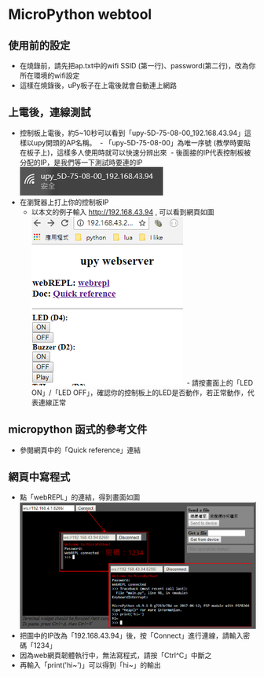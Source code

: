 # MicroPython webtool

## 使用前的設定
- 在燒錄前，請先把ap.txt中的wifi SSID (第一行)、password(第二行)，改為你所在環境的wifi設定
- 這樣在燒錄後，uPy板子在上電後就會自動連上網路

## 上電後，連線測試
- 控制板上電後，約5~10秒可以看到「upy-5D-75-08-00_192.168.43.94」這樣以upy開頭的AP名稱。
  - 「upy-5D-75-08-00」為唯一序號 (教學時要貼在板子上)，這樣多人使用時就可以快速分辨出來
  - 後面接的IP代表控制板被分配的IP，是我們等一下測試時要連的IP
  ![ssid](image/upy-ssid.png)
- 在瀏覽器上打上你的控制板IP
  - 以本文的例子輸入 http://192.168.43.94 , 可以看到網頁如圖
  ![webtool](image/webtool.png)
  - 請按畫面上的「LED ON」/「LED OFF」，確認你的控制板上的LED是否動作，若正常動作，代表連線正常
  
## micropython 函式的參考文件
- 參閱網頁中的「Quick reference」連結

## 網頁中寫程式
- 點「webREPL」的連結，得到畫面如圖
![webrepl](image/webrepl.png)
- 把圖中的IP改為「192.168.43.94」後，按「Connect」進行連線，請輸入密碼「1234」
- 因為web網頁韌體執行中，無法寫程式，請按「Ctrl^C」中斷之
- 再輸入「print('hi~')」可以得到「hi~」的輸出


